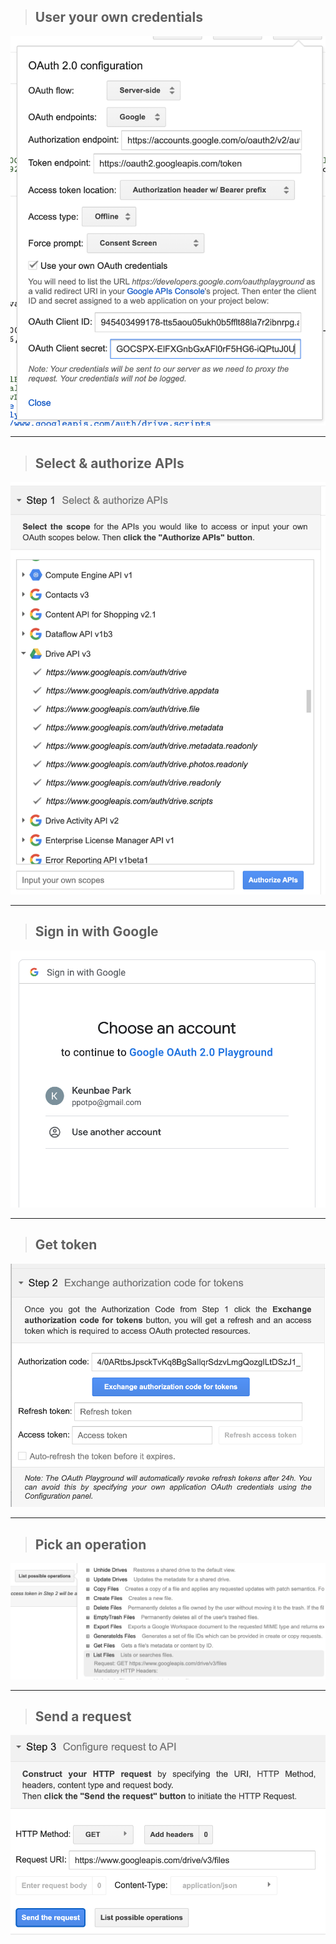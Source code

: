 > ## User your own credentials

<img src="use-your-own-credentials.png" />

---

> ## Select & authorize APIs

<img src="authorize-api.png" />

---

> ## Sign in with Google

<img src="sign-in-with-google.png" />

---

> ## Get token

<img src="get-token.png" />

---

> ## Pick an operation

<img src="pick-operation.png" />

---

> ## Send a request

<img src="send-request.png" />
